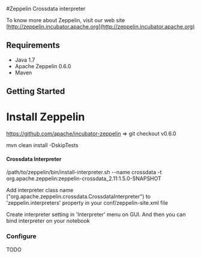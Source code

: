 #Zeppelin Crossdata interpreter

To know more about Zeppelin, visit our web site [http://zeppelin.incubator.apache.org](http://zeppelin.incubator.apache.org)

## Requirements
 * Java 1.7
 * Apache Zeppelin 0.6.0
 * Maven 

## Getting Started

# Install Zeppelin

https://github.com/apache/incubator-zeppelin => git checkout v0.6.0

mvn clean install -DskipTests

#### Crossdata Interpreter

/path/to/zeppelin/bin/install-interpreter.sh --name crossdata -t org.apache.zeppelin:zeppelin-crossdata_2.11:1.5.0-SNAPSHOT

Add interpreter class name ("org.apache.zeppelin.crossdata.CrossdataInterpreter") to 'zeppelin.interpreters' property in your conf/zeppelin-site.xml file

Create interpreter setting in 'Interpreter' menu on GUI. And then you can bind interpreter on your notebook


### Configure

TODO
